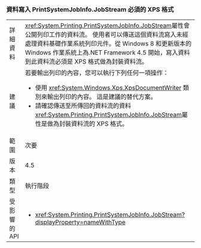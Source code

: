 ### <a name="data-written-to-printsystemjobinfojobstream-must-be-in-xps-format"></a>資料寫入 PrintSystemJobInfo.JobStream 必須的 XPS 格式

|   |   |
|---|---|
|詳細資料|<xref:System.Printing.PrintSystemJobInfo.JobStream>屬性會公開列印工作的資料流。 使用者可以傳送這個資料流寫入未經處理資料基礎作業系統列印元件。從 Windows 8 和更新版本的 Windows 作業系統上為.NET Framework 4.5 開始，寫入資料到此資料流必須是 XPS 格式做為封裝資料流。|
|建議|若要輸出列印的內容，您可以執行下列任何一項操作：<ul><li>使用 <xref:System.Windows.Xps.XpsDocumentWriter> 類別來輸出列印的內容。 這是建議的替代方案。</li><li>請確認傳送至所傳回的資料流的資料<xref:System.Printing.PrintSystemJobInfo.JobStream>屬性是做為封裝資料流的 XPS 格式。</li></ul>|
|範圍|次要|
|版本|4.5|
|類型|執行階段|
|受影響的 API|<ul><li><xref:System.Printing.PrintSystemJobInfo.JobStream?displayProperty=nameWithType></li></ul>|

